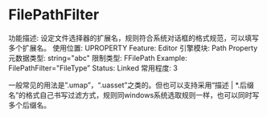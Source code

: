 # FilePathFilter

功能描述: 设定文件选择器的扩展名，规则符合系统对话框的格式规范，可以填写多个扩展名。
使用位置: UPROPERTY
Feature: Editor
引擎模块: Path Property
元数据类型: string="abc"
限制类型: FFilePath
Example: FilePathFilter="FileType”
Status: Linked
常用程度: 3

一般常见的用法是”.umap”，“.uasset”之类的。但也可以支持采用“描述 | *.后缀名”的格式自己书写过滤方式，规则同windows系统选取规则一样，也可以同时写多个后缀名。